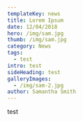 ```yaml
---
templateKey: news
title: Lorem Ipsum
date: 12/04/2018
hero: /img/sam.jpg
thumb: /img/sam.jpg
category: News
tags:
  - test
intro: test
sideHeading: test
galleryImages:
  - /img/sam-2.jpg
author: Samantha Smith
---
```

test
